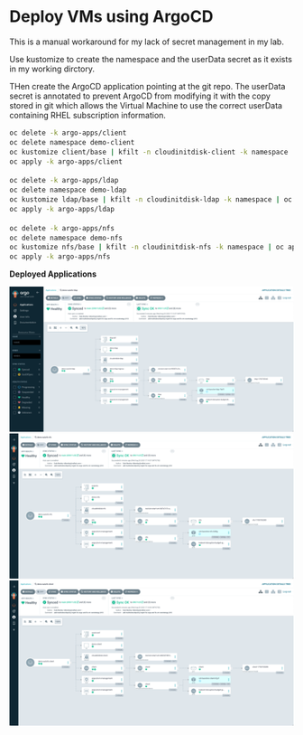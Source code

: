 # Deploy VMs using ArgoCD

This is a manual workaround for my lack of secret management in my lab.

Use kustomize to create the namespace and the userData secret as it exists in my working dirctory.

THen create the ArgoCD application pointing at the git repo. The userData secret is annotated to prevent ArgoCD from modifying it with the copy stored in git which allows the Virtual Machine to use the correct userData containing RHEL subscription information.

```bash
oc delete -k argo-apps/client
oc delete namespace demo-client
oc kustomize client/base | kfilt -n cloudinitdisk-client -k namespace | oc apply -f -
oc apply -k argo-apps/client

oc delete -k argo-apps/ldap
oc delete namespace demo-ldap
oc kustomize ldap/base | kfilt -n cloudinitdisk-ldap -k namespace | oc apply -f -
oc apply -k argo-apps/ldap

oc delete -k argo-apps/nfs
oc delete namespace demo-nfs
oc kustomize nfs/base | kfilt -n cloudinitdisk-nfs -k namespace | oc apply -f -
oc apply -k argo-apps/nfs
```

**Deployed Applications**

![LDAP VM ArgoCD App](../img/argo-app-demo-autofs-ldap.png)
![NFS VM ArgoCD App](../img/argo-app-demo-autofs-nfs.png)
![CLient VM ArgoCD App](../img/argo-app-demo-autofs-client.png)